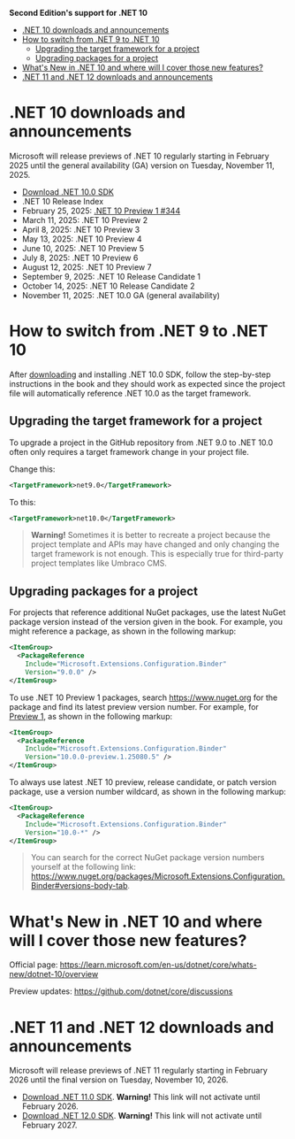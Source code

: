 **Second Edition's support for .NET 10**

- [.NET 10 downloads and announcements](#net-10-downloads-and-announcements)
- [How to switch from .NET 9 to .NET 10](#how-to-switch-from-net-9-to-net-10)
  - [Upgrading the target framework for a project](#upgrading-the-target-framework-for-a-project)
  - [Upgrading packages for a project](#upgrading-packages-for-a-project)
- [What's New in .NET 10 and where will I cover those new features?](#whats-new-in-net-10-and-where-will-i-cover-those-new-features)
- [.NET 11 and .NET 12 downloads and announcements](#net-11-and-net-12-downloads-and-announcements)

# .NET 10 downloads and announcements

Microsoft will release previews of .NET 10 regularly starting in February 2025 until the general availability (GA) version on Tuesday, November 11, 2025.

- [Download .NET 10.0 SDK](https://dotnet.microsoft.com/download/dotnet/10.0)
- .NET 10 Release Index
- February 25, 2025: [.NET 10 Preview 1 #344](https://github.com/dotnet/announcements/issues/344)
- March 11, 2025: .NET 10 Preview 2
- April 8, 2025: .NET 10 Preview 3
- May 13, 2025: .NET 10 Preview 4
- June 10, 2025: .NET 10 Preview 5
- July 8, 2025: .NET 10 Preview 6
- August 12, 2025: .NET 10 Preview 7
- September 9, 2025: .NET 10 Release Candidate 1
- October 14, 2025: .NET 10 Release Candidate 2
- November 11, 2025: .NET 10.0 GA (general availability)

# How to switch from .NET 9 to .NET 10

After [downloading](https://dotnet.microsoft.com/download/dotnet/10.0) and installing .NET 10.0 SDK, follow the step-by-step instructions in the book and they should work as expected since the project file will automatically reference .NET 10.0 as the target framework. 

## Upgrading the target framework for a project

To upgrade a project in the GitHub repository from .NET 9.0 to .NET 10.0 often only requires a target framework change in your project file.

Change this:

```xml
<TargetFramework>net9.0</TargetFramework>
```

To this:

```xml
<TargetFramework>net10.0</TargetFramework>
```

> **Warning!** Sometimes it is better to recreate a project because the project template and APIs may have changed and only changing the target framework is not enough. This is especially true for third-party project templates like Umbraco CMS.

## Upgrading packages for a project

For projects that reference additional NuGet packages, use the latest NuGet package version instead of the version given in the book. For example, you might reference a package, as shown in the following markup:
```xml
<ItemGroup>
  <PackageReference
    Include="Microsoft.Extensions.Configuration.Binder"
    Version="9.0.0" />
</ItemGroup>
```

To use .NET 10 Preview 1 packages, search https://www.nuget.org for the package and find its latest preview version number. For example, for [Preview 1](https://www.nuget.org/packages/Microsoft.Extensions.Configuration.Binder/10.0.0-preview.1.25080.5), as shown in the following markup:
```xml
<ItemGroup>
  <PackageReference
    Include="Microsoft.Extensions.Configuration.Binder"
    Version="10.0.0-preview.1.25080.5" />
</ItemGroup>
```

To always use latest .NET 10 preview, release candidate, or patch version package, use a version number wildcard, as shown in the following markup:
```xml
<ItemGroup>
  <PackageReference
    Include="Microsoft.Extensions.Configuration.Binder"
    Version="10.0-*" />
</ItemGroup>
```

> You can search for the correct NuGet package version numbers yourself at the following link: https://www.nuget.org/packages/Microsoft.Extensions.Configuration.Binder#versions-body-tab.

# What's New in .NET 10 and where will I cover those new features?

Official page: https://learn.microsoft.com/en-us/dotnet/core/whats-new/dotnet-10/overview

Preview updates: https://github.com/dotnet/core/discussions

# .NET 11 and .NET 12 downloads and announcements

Microsoft will release previews of .NET 11 regularly starting in February 2026 until the final version on Tuesday, November 10, 2026.

- [Download .NET 11.0 SDK](https://dotnet.microsoft.com/download/dotnet/11.0). **Warning!** This link will not activate until February 2026.
- [Download .NET 12.0 SDK](https://dotnet.microsoft.com/download/dotnet/12.0). **Warning!** This link will not activate until February 2027.
